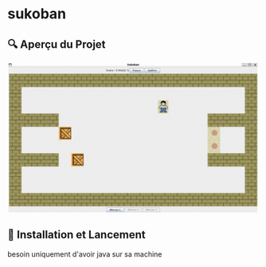 # sukoban


## 🔍 Aperçu du Projet

<p align="center">
  <img src="Images/app.png" alt="image de l'app" width="500" height="300">
</p>


## 🔄 Installation et Lancement

besoin uniquement d'avoir java sur sa machine 